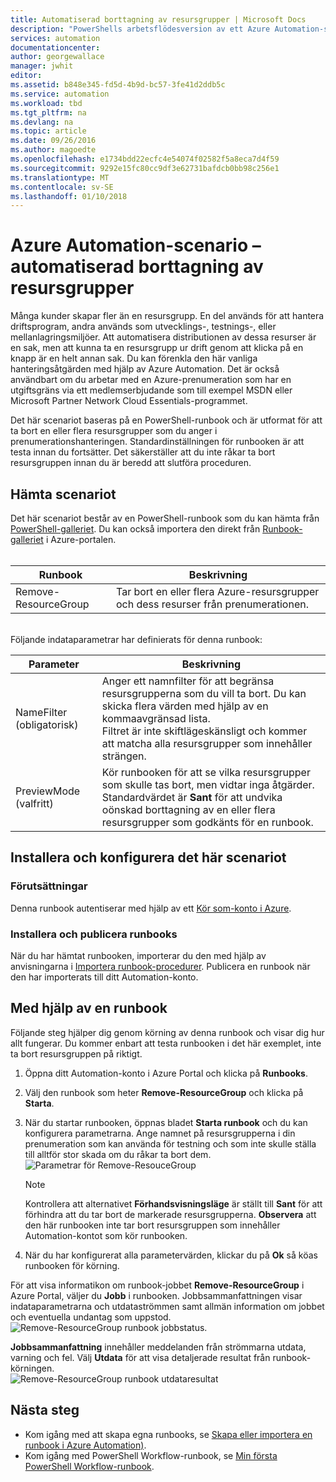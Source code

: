 ```yaml
---
title: Automatiserad borttagning av resursgrupper | Microsoft Docs
description: "PowerShells arbetsflödesversion av ett Azure Automation-scenario, inklusive runbooks för att ta bort alla resursgrupper i din prenumeration."
services: automation
documentationcenter: 
author: georgewallace
manager: jwhit
editor: 
ms.assetid: b848e345-fd5d-4b9d-bc57-3fe41d2ddb5c
ms.service: automation
ms.workload: tbd
ms.tgt_pltfrm: na
ms.devlang: na
ms.topic: article
ms.date: 09/26/2016
ms.author: magoedte
ms.openlocfilehash: e1734bdd22ecfc4e54074f02582f5a8eca7d4f59
ms.sourcegitcommit: 9292e15fc80cc9df3e62731bafdcb0bb98c256e1
ms.translationtype: MT
ms.contentlocale: sv-SE
ms.lasthandoff: 01/10/2018
---
```

# <a name="azure-automation-scenario---automate-removal-of-resource-groups"></a>Azure Automation-scenario – automatiserad borttagning av resursgrupper
Många kunder skapar fler än en resursgrupp. En del används för att hantera driftsprogram, andra används som utvecklings-, testnings-, eller mellanlagringsmiljöer. Att automatisera distributionen av dessa resurser är en sak, men att kunna ta en resursgrupp ur drift genom att klicka på en knapp är en helt annan sak. Du kan förenkla den här vanliga hanteringsåtgärden med hjälp av Azure Automation. Det är också användbart om du arbetar med en Azure-prenumeration som har en utgiftsgräns via ett medlemserbjudande som till exempel MSDN eller Microsoft Partner Network Cloud Essentials-programmet.

Det här scenariot baseras på en PowerShell-runbook och är utformat för att ta bort en eller flera resursgrupper som du anger i prenumerationshanteringen. Standardinställningen för runbooken är att testa innan du fortsätter. Det säkerställer att du inte råkar ta bort resursgruppen innan du är beredd att slutföra proceduren.   

## <a name="getting-the-scenario"></a>Hämta scenariot
Det här scenariot består av en PowerShell-runbook som du kan hämta från [PowerShell-galleriet](https://www.powershellgallery.com/packages/Remove-ResourceGroup/1.0/DisplayScript). Du kan också importera den direkt från [Runbook-galleriet](automation-runbook-gallery.md) i Azure-portalen.<br><br>

| Runbook | Beskrivning |
| --- | --- |
| Remove-ResourceGroup |Tar bort en eller flera Azure-resursgrupper och dess resurser från prenumerationen. |

<br>
Följande indataparametrar har definierats för denna runbook:

| Parameter | Beskrivning |
| --- | --- |
| NameFilter (obligatorisk) |Anger ett namnfilter för att begränsa resursgrupperna som du vill ta bort. Du kan skicka flera värden med hjälp av en kommaavgränsad lista.<br>Filtret är inte skiftlägeskänsligt och kommer att matcha alla resursgrupper som innehåller strängen. |
| PreviewMode (valfritt) |Kör runbooken för att se vilka resursgrupper som skulle tas bort, men vidtar inga åtgärder.<br>Standardvärdet är **Sant** för att undvika oönskad borttagning av en eller flera resursgrupper som godkänts för en runbook. |

## <a name="install-and-configure-this-scenario"></a>Installera och konfigurera det här scenariot
### <a name="prerequisites"></a>Förutsättningar
Denna runbook autentiserar med hjälp av ett [Kör som-konto i Azure](automation-sec-configure-azure-runas-account.md).    

### <a name="install-and-publish-the-runbooks"></a>Installera och publicera runbooks
När du har hämtat runbooken, importerar du den med hjälp av anvisningarna i [Importera runbook-procedurer](automation-creating-importing-runbook.md#importing-a-runbook-from-a-file-into-azure-automation). Publicera en runbook när den har importerats till ditt Automation-konto.

## <a name="using-the-runbook"></a>Med hjälp av en runbook
Följande steg hjälper dig genom körning av denna runbook och visar dig hur allt fungerar. Du kommer enbart att testa runbooken i det här exemplet, inte ta bort resursgruppen på riktigt.  

1. Öppna ditt Automation-konto i Azure Portal och klicka på **Runbooks**.
2. Välj den runbook som heter **Remove-ResourceGroup** och klicka på **Starta**.
3. När du startar runbooken, öppnas bladet **Starta runbook** och du kan konfigurera parametrarna. Ange namnet på resursgrupperna i din prenumeration som kan använda för testning och som inte skulle ställa till alltför stor skada om du råkar ta bort dem.<br> ![Parametrar för Remove-ResouceGroup](media/automation-scenario-remove-resourcegroup/remove-resourcegroup-input-parameters.png)

   > [!NOTE]
   > Kontrollera att alternativet **Förhandsvisningsläge** är ställt till **Sant** för att förhindra att du tar bort de markerade resursgrupperna.  **Observera** att den här runbooken inte tar bort resursgruppen som innehåller Automation-kontot som kör runbooken.  
   >
   >
4. När du har konfigurerat alla parametervärden, klickar du på **Ok** så köas runbooken för körning.  

För att visa informatikon om runbook-jobbet **Remove-ResourceGroup** i Azure Portal, väljer du **Jobb** i runbooken. Jobbsammanfattningen visar indataparametrarna och utdataströmmen samt allmän information om jobbet och eventuella undantag som uppstod.<br> ![Remove-ResourceGroup runbook jobbstatus](media/automation-scenario-remove-resourcegroup/remove-resourcegroup-runbook-job-status.png).

**Jobbsammanfattning** innehåller meddelanden från strömmarna utdata, varning och fel. Välj **Utdata** för att visa detaljerade resultat från runbook-körningen.<br> ![Remove-ResourceGroup runbook utdataresultat](media/automation-scenario-remove-resourcegroup/remove-resourcegroup-runbook-job-output.png)

## <a name="next-steps"></a>Nästa steg
* Kom igång med att skapa egna runbooks, se [Skapa eller importera en runbook i Azure Automation)](automation-creating-importing-runbook.md).
* Kom igång med PowerShell Workflow-runbook, se [Min första PowerShell Workflow-runbook](automation-first-runbook-textual.md).
